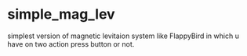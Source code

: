 # simple_mag_lev
simplest version of magnetic levitaion system like FlappyBird in which u have on two action press button or not.
